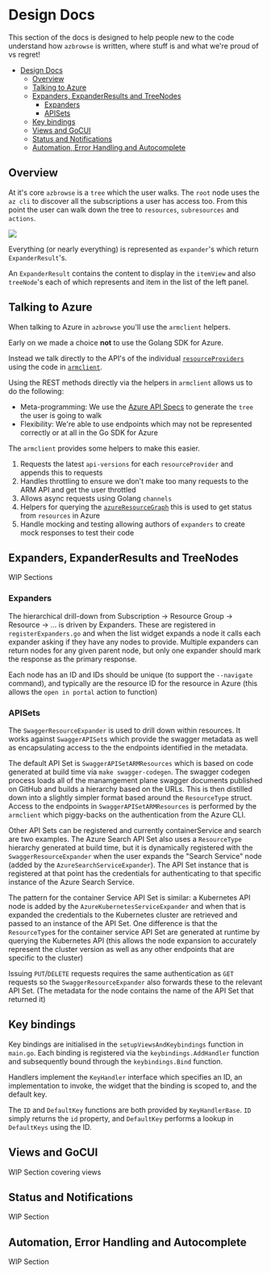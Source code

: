 # Design Docs

This section of the docs is designed to help people new to the code understand 
how `azbrowse` is written, where stuff is and what we're proud of vs regret!

- [Design Docs](#design-docs)
  - [Overview](#overview)
  - [Talking to Azure](#talking-to-azure)
  - [Expanders, ExpanderResults and TreeNodes](#expanders-expanderresults-and-treenodes)
    - [Expanders](#expanders)
    - [APISets](#apisets)
  - [Key bindings](#key-bindings)
  - [Views and GoCUI](#views-and-gocui)
  - [Status and Notifications](#status-and-notifications)
  - [Automation, Error Handling and Autocomplete](#automation-error-handling-and-autocomplete)

## Overview

At it's core `azbrowse` is a `tree` which the user walks. The `root` node uses the `az cli` to discover all 
the subscriptions a user has access too. From this point the user can walk down the tree to `resources`, `subresources` and `actions`. 

[![](https://mermaid.ink/img/eyJjb2RlIjoiZ3JhcGggVERcbiAgICBBW1Jvb3RdIC0tPiBCKFN1YnNjcmlwdGlvbnMpXG4gICAgQiAtLT4gQyhSZXNvdXJjZSBHcm91cHMpXG4gICAgQyAtLT58UmVzb3VyY2UgRXhwYW5kZXJ8IERbU3RvcmFnZSBBY2NvdW50IFhZXVxuICAgIEMgLS0-fFJlc291cmNlIEV4cGFuZGVyfCBGW1NlcnZpY2VCdXMgQWNjb3VudCBaWF1cbiAgICBDIC0tPnxBZGRpdGlvbmFsIEV4cGFuZGVyfCBHW01ldHJpY3MgWlhdXG4gICAgRCAtLT58QWN0aW9ufCBIW2xpc3RLZXlzXVxuICAgIEQgLS0-fEFjdGlvbnwgWVtyZWdlbmVyYXRlS2V5c10iLCJtZXJtYWlkIjp7InRoZW1lIjoiZGVmYXVsdCJ9LCJ1cGRhdGVFZGl0b3IiOmZhbHNlfQ)](https://mermaid-js.github.io/mermaid-live-editor/#/edit/eyJjb2RlIjoiZ3JhcGggVERcbiAgICBBW1Jvb3RdIC0tPiBCKFN1YnNjcmlwdGlvbnMpXG4gICAgQiAtLT4gQyhSZXNvdXJjZSBHcm91cHMpXG4gICAgQyAtLT58UmVzb3VyY2UgRXhwYW5kZXJ8IERbU3RvcmFnZSBBY2NvdW50IFhZXVxuICAgIEMgLS0-fFJlc291cmNlIEV4cGFuZGVyfCBGW1NlcnZpY2VCdXMgQWNjb3VudCBaWF1cbiAgICBDIC0tPnxBZGRpdGlvbmFsIEV4cGFuZGVyfCBHW01ldHJpY3MgWlhdXG4gICAgRCAtLT58QWN0aW9ufCBIW2xpc3RLZXlzXVxuICAgIEQgLS0-fEFjdGlvbnwgWVtyZWdlbmVyYXRlS2V5c10iLCJtZXJtYWlkIjp7InRoZW1lIjoiZGVmYXVsdCJ9LCJ1cGRhdGVFZGl0b3IiOmZhbHNlfQ)

Everything (or nearly everything) is represented as `expander`'s which return `ExpanderResult`'s. 

An `ExpanderResult` contains the content to display in the `itemView` and also `treeNode`'s each of which represents and item in the list of the left panel.

## Talking to Azure

When talking to Azure in `azbrowse` you'll use the `armclient` helpers.

Early on we made a choice **not** to use the Golang SDK for Azure. 

Instead we talk directly to the API's of 
the individual [`resourceProviders`](https://docs.microsoft.com/en-us/azure/azure-resource-manager/management/resource-providers-and-types) using the code in [`armclient`](../../pkg/armclient).

Using the REST methods directly via the helpers in `armclient` allows us to do the following:
- Meta-programming: We use the [Azure API Specs](https://github.com/Azure/azure-rest-api-specs) to generate the `tree` the user is going to walk
- Flexibility: We're able to use endpoints which may not be represented correctly or at all in the Go SDK for Azure

The `armclient` provides some helpers to make this easier. 

1. Requests the latest `api-versions` for each `resourceProvider` and appends this to requests
2. Handles throttling to ensure we don't make too many requests to the ARM API and get the user throttled
3. Allows async requests using Golang `channels`
4. Helpers for querying the [`azureResourceGraph`](https://azure.microsoft.com/en-us/features/resource-graph/) this is used to get status from `resources` in Azure
5. Handle mocking and testing allowing authors of `expanders` to create mock responses to test their code

## Expanders, ExpanderResults and TreeNodes

WIP Sections

### Expanders

The hierarchical drill-down from Subscription -> Resource Group -> Resource -> ... is driven by Expanders. These are registered in `registerExpanders.go` and when the list widget expands a node it calls each expander asking if they have any nodes to provide. Multiple expanders can return nodes for any given parent node, but only one expander should mark the response as the primary response.

Each node has an ID and IDs should be unique (to support the `--navigate` command), and typically are the resource ID for the resource in Azure (this allows the `open in portal` action to function)

### APISets

The `SwaggerResourceExpander` is used to drill down within resources. It works against `SwaggerAPISet`s which provide the swagger metadata as well as encapsulating access to the the endpoints identified in the metadata.

The default API Set is `SwaggerAPISetARMResources` which is based on code generated at build time via `make swagger-codegen`. The swagger codegen process loads all of the manamgement plane swagger documents published on GitHub and builds a hierarchy based on the URLs. This is then distilled down into a slightly simpler format based around the `ResourceType` struct. Access to the endpoints in `SwaggerAPISetARMResources` is performed by the `armclient` which piggy-backs on the authentication from the Azure CLI.

Other API Sets can be registered and currently containerService and search are two examples. The Azure Search API Set also uses a `ResourceType` hierarchy generated at build time, but it is dynamically registered with the `SwaggerResourceExpander` when the user expands the "Search Service" node (added by the `AzureSearchServiceExpander`). The API Set instance that is registered at that point has the credentials for authenticating to that specific instance of the Azure Search Service.

The pattern for the container Service API Set is similar: a Kubernetes API node is added by the `AzureKubernetesServiceExpander` and when that is expanded the credentials to the Kubernetes cluster are retrieved and passed to an instance of the API Set. One difference is that the `ResourceType`s for the container service API Set are generated at runtime by querying the Kubernetes API (this allows the node expansion to accurately represent the cluster version as well as any other endpoints that are specific to the cluster)

Issuing `PUT`/`DELETE` requests requires the same authentication as `GET` requests so the `SwaggerResourceExpander` also forwards these to the relevant API Set. (The metadata for the node contains the name of the API Set that returned it)

## Key bindings

Key bindings are initialised in the `setupViewsAndKeybindings` function in `main.go`. Each binding is registered via the `keybindings.AddHandler` function and subsequently bound through the `keybindings.Bind` function.

Handlers implement the `KeyHandler` interface which specifies an ID, an implementation to invoke, the widget that the binding is scoped to, and the default key.

The `ID` and `DefaultKey` functions are both provided by `KeyHandlerBase`. `ID` simply returns the `id` property, and `DefaultKey` performs a lookup in `DefaultKeys` using the ID.

## Views and GoCUI

WIP Section covering views 

## Status and Notifications

WIP Section

## Automation, Error Handling and Autocomplete

WIP Section